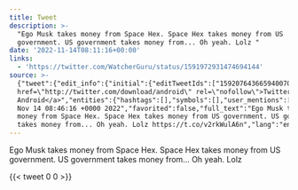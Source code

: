 ```yaml
---
title: Tweet
description: >-
  "Ego Musk takes money from Space Hex. Space Hex takes money from US
  government. US government takes money from... Oh yeah. Lolz "
date: '2022-11-14T08:11:16+00:00'
links:
  - 'https://twitter.com/WatcherGuru/status/1591972931474694144'
source: >-
  {"tweet":{"edit_info":{"initial":{"editTweetIds":["1592076436659400704"],"editableUntil":"2022-11-14T09:16:16.000Z","editsRemaining":"5","isEditEligible":true}},"retweeted":false,"source":"<a
  href=\"http://twitter.com/download/android\" rel=\"nofollow\">Twitter for
  Android</a>","entities":{"hashtags":[],"symbols":[],"user_mentions":[],"urls":[{"url":"https://t.co/v2rkWulA6n","expanded_url":"https://twitter.com/WatcherGuru/status/1591972931474694144","display_url":"twitter.com/WatcherGuru/st…","indices":["127","150"]}]},"display_text_range":["0","150"],"favorite_count":"0","id_str":"1592076436659400704","truncated":false,"retweet_count":"0","id":"1592076436659400704","possibly_sensitive":false,"created_at":"Mon
  Nov 14 08:46:16 +0000 2022","favorited":false,"full_text":"Ego Musk takes
  money from Space Hex. Space Hex takes money from US government. US government
  takes money from... Oh yeah. Lolz https://t.co/v2rkWulA6n","lang":"en"}}
---
```

Ego Musk takes money from Space Hex. Space Hex takes money from US government. US government takes money from... Oh yeah. Lolz 
    
{{< tweet 0 0 >}}
    
